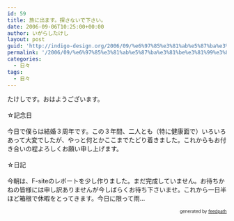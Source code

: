 ```yaml
---
id: 59
title: 旅に出ます。探さないで下さい。
date: 2006-09-06T10:25:00+00:00
author: いがらしたけし
layout: post
guid: 'http://indigo-design.org/2006/09/%e6%97%85%e3%81%ab%e5%87%ba%e3%81%be%e3%81%99%e3%80%82%e6%8e%a2%e3%81%95%e3%81%aa%e3%81%84%e3%81%a7%e4%b8%8b%e3%81%95%e3%81%84%e3%80%82/'
permalink: '/2006/09/%e6%97%85%e3%81%ab%e5%87%ba%e3%81%be%e3%81%99%e3%80%82%e6%8e%a2%e3%81%95%e3%81%aa%e3%81%84%e3%81%a7%e4%b8%8b%e3%81%95%e3%81%84%e3%80%82/'
categories:
  - 日々
tags:
  - 日々
---
```

たけしです。おはようございます。<br /><br />☆記念日<br /><br />今日で僕らは結婚３周年です。この３年間、二人とも（特に健康面で）いろいろあって大変でしたが、やっと何とかここまでたどり着きました。これからもお付き合いの程よろしくお願い申し上げます。<br /><br />☆日記<br /><br />今朝は、F-siteのレポートを少し作りました。まだ完成していません。お待ちかねの皆様には申し訳ありませんが今しばらくお待ち下さいませ。これから一日半ほど箱根で休暇をとってきます。今日に限って雨…
<div style="text-align: right;font-size: 10px">
&nbsp;&nbsp;<span>generated by <a href="http://feedpath.jp">feedpath</a></span>
</div>